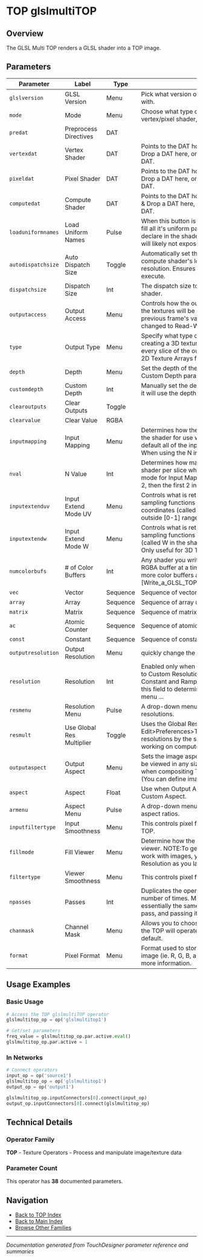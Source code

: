# TOP glslmultiTOP

## Overview

The GLSL Multi TOP renders a GLSL shader into a TOP image.

## Parameters

| Parameter | Label | Type | Description |
|-----------|-------|------|-------------|
| `glslversion` | GLSL Version | Menu | Pick what version of GLSL to compile the shader with. |
| `mode` | Mode | Menu | Choose what type of shader you are writing, vertex/pixel shader, or a compute shader. |
| `predat` | Preprocess Directives | DAT |  |
| `vertexdat` | Vertex Shader | DAT | Points to the DAT holding the Vertex Shader. Drag & Drop a DAT here, or manually enter the path to the DAT. |
| `pixeldat` | Pixel Shader | DAT | Points to the DAT holding the Pixel Shader. Drag & Drop a DAT here, or manually enter the path to the DAT. |
| `computedat` | Compute Shader | DAT | Points to the DAT holding the Compute Shader. Drag & Drop a DAT here, or manually enter the path to the DAT. |
| `loaduniformnames` | Load Uniform Names | Pulse | When this button is pressed the node will try to pre-fill all it's uniform parameter with uniforms that are declare in the shader. Note that the shader compiler will likely not expose uniforms that... |
| `autodispatchsize` | Auto Dispatch Size | Toggle | Automatically set the dispatch size based on the compute shader's local size and the output texture resolution. Ensures at least one thread per pixel will execute. |
| `dispatchsize` | Dispatch Size | Int | The dispatch size to use when executing a compute shader. |
| `outputaccess` | Output Access | Menu | Controls how the output textures will be accessed. If the textures will be read from (such as using previous frame's values), then the access should be changed to Read-Write instead of Write Only. |
| `type` | Output Type | Menu | Specify what type of texture to create. When creating  a 3D texture the TOP will render once for every slice of the output. Refer to  3D Textures and 2D Texture Arrays for more info. |
| `depth` | Depth | Menu | Set the depth of the 3D texture from the Input or the Custom Depth parameter. |
| `customdepth` | Custom Depth | Int | Manually set the depth of the 3D texture, otherwise it will use the depth of the input. |
| `clearoutputs` | Clear Outputs | Toggle |  |
| `clearvalue` | Clear Value | RGBA |  |
| `inputmapping` | Input Mapping | Menu | Determines how the node's input(s) are passed into the shader for use when creating a 3D Texture. By default all of the inputs are passed to each slice. When using the N inputs per Slice mode, the ... |
| `nval` | N Value | Int | Determines how many inputs are passed to the shader per slice when using the N inputs per Slice mode for Input Mapping. If for example this is set to 2, then the first 2 inputs will be passed to th... |
| `inputextenduv` | Input Extend Mode UV | Menu | Controls what is returned from your texture sampling functions when the U and V texture coordinates (called S and T in the shader) are outside [0-1] range. |
| `inputextendw` | Input Extend Mode W | Menu | Controls what is returned from your texture sampling functions when the W texture coordinate (called W in the shader) are outside [0-1] range. Only useful for 3D Texture. |
| `numcolorbufs` | # of Color Buffers | Int | Any shader you write can output to more than one RGBA buffer at a time. Turn up this value to have more color buffers allocated for you, and refer to [Write_a_GLSL_TOP#Outputting_to_Multiple_Color_... |
| `vec` | Vector | Sequence | Sequence of vector uniforms |
| `array` | Array | Sequence | Sequence of array uniforms |
| `matrix` | Matrix | Sequence | Sequence of matrix uniforms |
| `ac` | Atomic Counter | Sequence | Sequence of atomic counter uniforms |
| `const` | Constant | Sequence | Sequence of constant uniforms |
| `outputresolution` | Output Resolution | Menu | quickly change the resolution of the TOP's data. |
| `resolution` | Resolution | Int | Enabled only when the Resolution parameter is set to Custom Resolution. Some Generators like Constant and Ramp do not use inputs and only use this field to determine their size. The drop down menu ... |
| `resmenu` | Resolution Menu | Pulse | A drop-down menu with some commonly used resolutions. |
| `resmult` | Use Global Res Multiplier | Toggle | Uses the Global Resolution Multiplier found in Edit>Preferences>TOPs. This multiplies all the TOPs resolutions by the set amount. This is handy when working on computers with different hardware spe... |
| `outputaspect` | Output Aspect | Menu | Sets the image aspect ratio allowing any textures to be viewed in any size. Watch for unexpected results when compositing TOPs with different aspect ratios. (You can define images with non-square p... |
| `aspect` | Aspect | Float | Use when Output Aspect parameter is set to Custom Aspect. |
| `armenu` | Aspect Menu | Pulse | A drop-down menu with some commonly used aspect ratios. |
| `inputfiltertype` | Input Smoothness | Menu | This controls pixel filtering on the input image of the TOP. |
| `fillmode` | Fill Viewer | Menu | Determine how the TOP image is displayed in the viewer. NOTE:To get an understanding of how TOPs work with images, you will want to set this to Native Resolution as you lay down TOPs when starting ... |
| `filtertype` | Viewer Smoothness | Menu | This controls pixel filtering in the viewers. |
| `npasses` | Passes | Int | Duplicates the operation of the TOP the specified number of times. Making this larger than 1 is essentially the same as taking the output from each pass, and passing it into the first input of the ... |
| `chanmask` | Channel Mask | Menu | Allows you to choose which channels (R, G, B, or A) the TOP will operate on. All channels are selected by default. |
| `format` | Pixel Format | Menu | Format used to store data for each channel in the image (ie. R, G, B, and A). Refer to Pixel Formats for more information. |

## Usage Examples

### Basic Usage

```python
# Access the TOP glslmultiTOP operator
glslmultitop_op = op('glslmultitop1')

# Get/set parameters
freq_value = glslmultitop_op.par.active.eval()
glslmultitop_op.par.active = 1
```

### In Networks

```python
# Connect operators
input_op = op('source1')
glslmultitop_op = op('glslmultitop1')
output_op = op('output1')

glslmultitop_op.inputConnectors[0].connect(input_op)
output_op.inputConnectors[0].connect(glslmultitop_op)
```

## Technical Details

### Operator Family

**TOP** - Texture Operators - Process and manipulate image/texture data

### Parameter Count

This operator has **38** documented parameters.

## Navigation

- [Back to TOP Index](../TOP/TOP_INDEX.md)
- [Back to Main Index](../OPERATORS_INDEX.md)
- [Browse Other Families](../OPERATORS_INDEX.md#quick-navigation)

---
*Documentation generated from TouchDesigner parameter reference and summaries*
